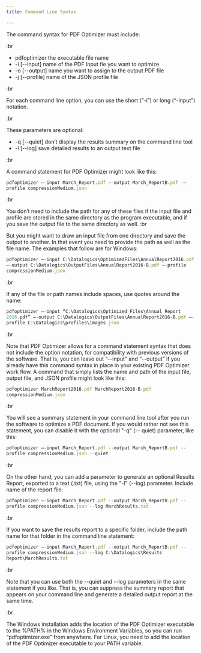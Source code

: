 ```yaml
---
title: Command Line Syntax

---
```


The command syntax for PDF Optimizer must include:

:br

- pdfoptimizer the executable file name
- -i \[--input] name of the PDF Input fie you want to optimize
- -o \[--output] name you want to assign to the output PDF file
- -j \[--profile] name of the JSON profile file

:br

For each command line option, you can use the short (“-i”) or long (“-input”) notation.

:br

These parameters are optional:

- -q \[--quiet] don’t display the results summary on the command line tool
- -l \[--log] save detailed results to an output text file

:br

A command statement for PDF Optimizer might look like this:

```js
pdfoptimizer –-input March_Report.pdf –-output March_ReportB.pdf -–
profile compressionMedium.json
```

:br

You don’t need to include the path for any of these files if the input file and profile are stored in the same directory as the program executable, and if you save the output file to the same directory as well. :br

But you might want to draw an input file from one directory and save the output to another. In that event you need to provide the path as well as the file name. The examples that follow are for Windows:

```js
pdfoptimizer –-input C:\Datalogics\OptimizedFiles\AnnualReport2016.pdf 
–-output C:\Datalogics\OutputFiles\AnnualReport2016-B.pdf –-profile 
compressionMedium.json
```

:br

If any of the file or path names include spaces, use quotes around the name:

```js
pdfoptimizer –-input “C:\Datalogics\Optimized Files\Annual Report 
2016.pdf” –-output C:\Datalogics\OutputFiles\AnnualReport2016-B.pdf –-
profile C:\Datalogics\profiles\images.json
```

:br

Note that PDF Optimizer allows for a command statement syntax that does not include the option notation, for compatibility with previous versions of the software. That is, you can leave out “--input” and “--output” if you already have this command syntax in place in your existing PDF Optimizer work flow. A command that simply lists the name and path of the input file, output file, and JSON profile might look like this:

```js
pdfoptimizer MarchReport2016.pdf MarchReport2016-B.pdf 
compressionMedium.json
```

:br

You will see a summary statement in your command line tool after you run the software to optimize a PDF document. If you would rather not see this statement, you can disable it with the optional "-q" (-- quiet) parameter, like this:

```js
pdfoptimizer –-input March_Report.pdf --output March_ReportB.pdf --
profile compressionMedium.json --quiet
```

:br

On the other hand, you can add a parameter to generate an optional Results Report, exported to a text (.txt) file, using the "-l" (--log) parameter. Include name of the report file:

```js
pdfoptimizer –-input March_Report.pdf --output March_ReportB.pdf --
profile compressionMedium.json --log MarchResults.txt
```

:br

If you want to save the results report to a specific folder, include the path name for that folder in the command line statement:

```js
pdfoptimizer –-input March_Report.pdf --output March_ReportB.pdf --
profile compressionMedium.json --log C:\Datalogics\Results 
Report\MarchResults.txt
```

:br

Note that you can use both the --quiet and --log parameters in the same statement if you like. That is, you can suppress the summary report that appears on your command line and generate a detailed output report at the same time.

:br

The Windows installation adds the location of the PDF Optimizer executable to the %PATH% in the Windows Environment Variables, so you can run “pdfoptimizer.exe” from anywhere. For Linux, you need to add the location of the PDF Optimizer executable to your PATH variable.
